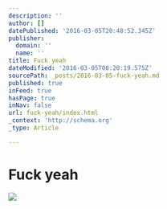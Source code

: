 ```yaml
---
description: ''
author: []
datePublished: '2016-03-05T20:48:52.345Z'
publisher:
  domain: ''
  name: ''
title: Fuck yeah
dateModified: '2016-03-05T08:20:19.575Z'
sourcePath: _posts/2016-03-05-fuck-yeah.md
published: true
inFeed: true
hasPage: true
inNav: false
url: fuck-yeah/index.html
_context: 'http://schema.org'
_type: Article

---
```

# Fuck yeah
![](https://the-grid-user-content.s3-us-west-2.amazonaws.com/1140a56a-19c9-489e-9c6f-f3389e93fe82.png)